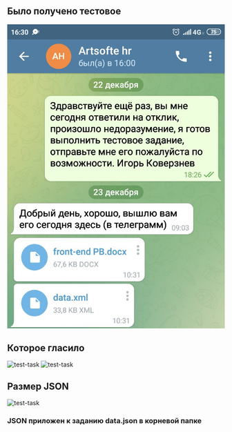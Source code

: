 ## Было получено тестовое

![tg-files](https://github.com/B4D-1D34/voice-mail-app/blob/main/tg-files.png "Telegram response")

## Которое гласило

![test-task](https://github.com/B4D-1D34/voice-mail-app/blob/main/testovoe1.png "Tesk task")
![test-task](https://github.com/B4D-1D34/voice-mail-app/blob/main/testovoe2.png "Tesk task")

## Размер JSON

![test-task](https://github.com/B4D-1D34/voice-mail-app/blob/main/testjson.png "JSON")

### JSON приложен к заданию data.json в корневой папке
